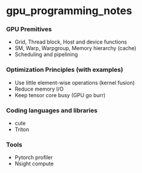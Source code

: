 # gpu_programming_notes

### GPU Premitives

- Grid, Thread block, Host and device functions
- SM, Warp, Warpgroup, Memory hierarchy (cache)
- Scheduling and pipelining

### Optimization Principles (with examples)

- Use little element-wise operations (kernel fusion)
- Reduce memory I/O
- Keep tensor core busy (GPU go burr)

### Coding languages and libraries

- cute
- Triton

### Tools

- Pytorch profiler
- Nsight compute

